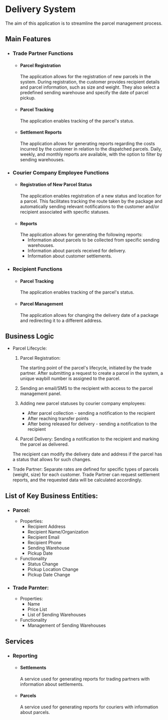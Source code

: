 # Delivery System

The aim of this application is to streamline the parcel management process.

## Main Features

* ### Trade Partner Functions
    * #### Parcel Registration
        The application allows for the registration of new parcels in the system. During registration, the customer provides recipient details and parcel information, such as size and weight. They also select a predefined sending warehouse and specify the date of parcel pickup.
    * #### Parcel Tracking
        The application enables tracking of the parcel's status.
    * #### Settlement Reports
        The application allows for generating reports regarding the costs incurred by the customer in relation to the dispatched parcels. Daily, weekly, and monthly reports are available, with the option to filter by sending warehouses.

* ### Courier Company Employee Functions
    * #### Registration of New Parcel Status
        The application enables registration of a new status and location for a parcel. This facilitates tracking the route taken by the package and automatically sending relevant notifications to the customer and/or recipient associated with specific statuses.
    * #### Reports
        The application allows for generating the following reports:
        * Information about parcels to be collected from specific sending warehouses.
        * Information about parcels received for delivery.
        * Information about customer settlements.

* ### Recipient Functions
    * #### Parcel Tracking
        The application enables tracking of the parcel's status.
    * #### Parcel Management
        The application allows for changing the delivery date of a package and redirecting it to a different address.


## Business Logic

* Parcel Lifecycle:
    1. Parcel Registration:

        The starting point of the parcel's lifecycle, initiated by the trade partner.
        After submitting a request to create a parcel in the system, a unique waybill number is assigned to the parcel.
    2. Sending an email/SMS to the recipient with access to the parcel management panel.

    3. Adding new parcel statuses by courier company employees:
        * After parcel collection - sending a notification to the recipient
        * After reaching transfer points
        * After being released for delivery - sending a notification to the recipient
    
    4. Parcel Delivery:
        Sending a notification to the recipient and marking the parcel as delivered.

    The recipient can modify the delivery date and address if the parcel has a status that allows for such changes.

* Trade Partner:
    Separate rates are defined for specific types of parcels (weight, size) for each customer.
    Trade Partner can request settlement reports, and the requested data will be calculated accordingly.


## List of Key Business Entities:
* ### Parcel:
    * Properties:
        * Recipient Address
        * Recipient Name/Organization
        * Recipient Email
        * Recipient Phone
        * Sending Warehouse
        * Pickup Date
    * Functionality
        * Status Change
        * Pickup Location Change
        * Pickup Date Change

* ### Trade Parnter:
    * Properties:
        * Name
        * Price List
        * List of Sending Warehouses
    * Functionality
        * Management of Sending Warehouses

## Services

* ### Reporting
    * #### Settlements
        A service used for generating reports for trading partners with information about settlements.

    * #### Parcels
        A service used for generating reports for couriers with information about parcels.
